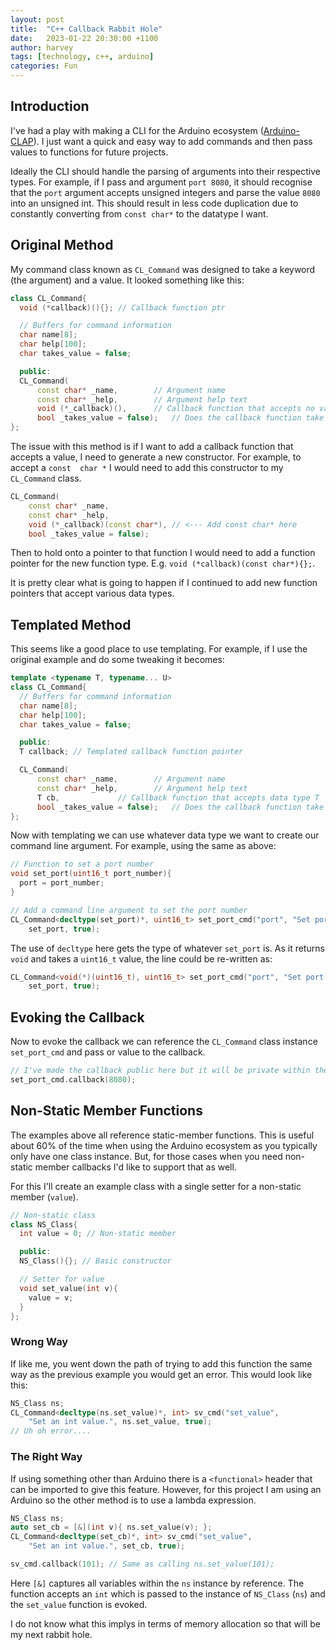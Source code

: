 ```yaml
---
layout: post
title:  "C++ Callback Rabbit Hole"
date:   2023-01-22 20:30:00 +1100
author: harvey
tags: [technology, c++, arduino]
categories: Fun
---
```


## Introduction
I've had a play with making a CLI for the Arduino ecosystem 
([Arduino-CLAP](https://github.com/HarveyBates/arduino-clap)). I just want a 
quick and easy way to add commands and then pass values to functions for 
future projects.

Ideally the CLI should handle the parsing of arguments into their respective 
types. For example, if I pass and argument `port 8080`, it should recognise 
that the `port` argument accepts unsigned integers and parse the value `8080` 
into an unsigned int. This should result in less code duplication due to 
constantly converting from `const char*` to the datatype I want.

## Original Method
My command class known as `CL_Command` was designed to take a keyword (the 
	argument) and a value. It looked something like this:
```c++
class CL_Command{
  void (*callback)(){};	// Callback function ptr

  // Buffers for command information
  char name[8];
  char help[100];
  char takes_value = false;

  public:
  CL_Command(
	  const char* _name, 		// Argument name
	  const char* _help, 		// Argument help text
	  void (*_callback)(), 		// Callback function that accepts no value
	  bool _takes_value = false); 	// Does the callback function take a value
};
```

The issue with this method is if I want to add a callback function that accepts
a value, I need to generate a new constructor. For example, to accept a `const 
char *` I would need to add this constructor to my `CL_Command` class.
```c++
CL_Command(
	const char* _name,
	const char* _help,
	void (*_callback)(const char*), // <--- Add const char* here
	bool _takes_value = false); 	
```

Then to hold onto a pointer to that function I would need to add a function 
pointer for the new function type. E.g. `void (*callback)(const char*){};`.

It is pretty clear what is going to happen if I continued to add new function 
pointers that accept various data types.

## Templated Method
This seems like a good place to use templating. For example, if I use the 
original example and do some tweaking it becomes:
```c++
template <typename T, typename... U>
class CL_Command{
  // Buffers for command information
  char name[8];
  char help[100];
  char takes_value = false;

  public:
  T callback; // Templated callback function pointer

  CL_Command(
	  const char* _name, 		// Argument name
	  const char* _help, 		// Argument help text
	  T cb, 			// Callback function that accepts data type T 
	  bool _takes_value = false); 	// Does the callback function take a value
};
```

Now with templating we can use whatever data type we want to create our command
line argument. For example, using the same as above:

```c++
// Function to set a port number
void set_port(uint16_t port_number){
  port = port_number;
}

// Add a command line argument to set the port number
CL_Command<decltype(set_port)*, uint16_t> set_port_cmd("port", "Set port.", 
	set_port, true);
```

The use of `decltype` here gets the type of whatever `set_port` is. As it 
returns `void` and takes a `uint16_t` value, the line could be re-written as:
```c++
CL_Command<void(*)(uint16_t), uint16_t> set_port_cmd("port", "Set port.", 
	set_port, true);
```

## Evoking the Callback
Now to evoke the callback we can reference the `CL_Command` class instance 
`set_port_cmd` and pass or value to the callback.
```c++
// I've made the callback public here but it will be private within the CLI
set_port_cmd.callback(8080);
```

## Non-Static Member Functions
The examples above all reference static-member functions. This is useful about
60% of the time when using the Arduino ecosystem as you typically only have 
one class instance. But, for those cases when you need non-static member 
callbacks I'd like to support that as well.

For this I'll create an example class with a single setter for a non-static
member (`value`).
```c++
// Non-static class
class NS_Class{
  int value = 0; // Non-static member

  public:
  NS_Class(){}; // Basic constructor

  // Setter for value
  void set_value(int v){
	value = v;
  }
};
```

### Wrong Way
If like me, you went down the path of trying to add this function the same 
way as the previous example you would get an error. This would look like this:
```c++
NS_Class ns;
CL_Command<decltype(ns.set_value)*, int> sv_cmd("set_value", 
	"Set an int value.", ns.set_value, true);
// Uh oh error....
```

### The Right Way
If using something other than Arduino there is a `<functional>` header that 
can be imported to give this feature. However, for this project I am using 
an Arduino so the other method is to use a lambda expression.
```c++
NS_Class ns;
auto set_cb = [&](int v){ ns.set_value(v); };
CL_Command<decltype(set_cb)*, int> sv_cmd("set_value", 
	"Set an int value.", set_cb, true);

sv_cmd.callback(101); // Same as calling ns.set_value(101);
```

Here `[&]` captures all variables within the `ns` instance by reference. The 
function accepts an `int` which is passed to the instance of `NS_Class` (`ns`) 
and the `set_value` function is evoked. 

I do not know what this implys in terms of memory allocation so that will
be my next rabbit hole.


